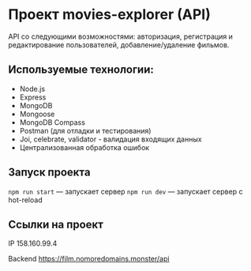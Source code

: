 # Проект movies-explorer (API)
API со следующими возможностями: авторизация, регистрация и редактирование пользователей, добавление/удаление фильмов.


## Используемые технологии:
* Node.js
* Express
* MongoDB
* Mongoose
* MongoDB Compass
* Postman (для отладки и тестирования)
* Joi, celebrate, validator - валидация входящих данных
* Централизованная обработка ошибок


## Запуск проекта

`npm run start` — запускает сервер
`npm run dev` — запускает сервер с hot-reload


## Ссылки на проект

IP 158.160.99.4

Backend https://film.nomoredomains.monster/api

